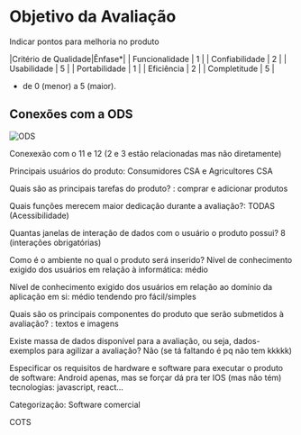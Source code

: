 # Objetivo da Avaliação

Indicar pontos para melhoria no produto


|Critério de Qualidade|Ênfase*|
| Funcionalidade | 1 |
| Confiabilidade | 2 |
| Usabilidade | 5 |
| Portabilidade | 1 |
| Eficiência | 2 |
| Completitude | 5 |

* de 0 (menor) a 5 (maior).

## Conexões com a ODS

![ODS](https://gtagenda2030.org.br/wp-content/uploads/2019/10/objetivos_port.png)

Conexexão com o 11 e 12 (2 e 3 estão relacionadas mas não diretamente)

Principais usuários do produto:
Consumidores CSA e Agricultores CSA

Quais são as principais tarefas do produto? : comprar e adicionar produtos

Quais funções merecem maior dedicação durante a
avaliação?: TODAS (Acessibilidade)

Quantas janelas de interação de dados com o usuário
o produto possui? 8 (interações obrigatórias)

Como é o ambiente no qual o produto será inserido?
Nível de conhecimento exigido dos usuários em
relação à informática: médio

Nível de conhecimento exigido dos usuários em
relação ao domínio da aplicação em si: médio tendendo pro fácil/simples

Quais são os principais componentes do produto que
serão submetidos à avaliação? : textos e imagens

Existe massa de dados disponível para a avaliação,
ou seja, dados-exemplos para agilizar a avaliação? Não (se tá faltando é pq não tem kkkkk)

Especificar os requisitos de hardware e software
para executar o produto de software: Android apenas, mas se forçar dá pra ter IOS (mas não tém) 
tecnologias: javascript, react...



Categorização: Software comercial

COTS